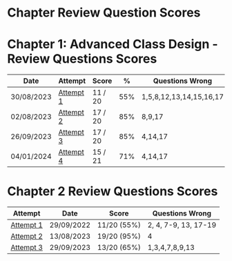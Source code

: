 # Chapter Review Question Scores

# Chapter 1: Advanced Class Design - Review Questions Scores

| Date       | Attempt | Score  | %   |  Questions Wrong |
| -------    |-----      |------| --- | ---------------- |
| 30/08/2023 | [Attempt 1](/src/review_questions/chapter_1/attempt_1/) | 11 / 20 | 55% | 1,5,8,12,13,14,15,16,17 |
| 02/08/2023 | [Attempt 2](/src/review_questions/chapter_1/attempt_2/) | 17 / 20 | 85% | 8,9,17  |
| 26/09/2023 | [Attempt 3](/src/review_questions/chapter_1/attempt_3/) | 17 / 20 | 85% | 4,14,17 |
| 04/01/2024 | [Attempt 4](/src/review_questions/chapter_1/attempt_4/) | 15 / 21 | 71% | 4,14,17 |

# Chapter 2 Review Questions Scores

| Attempt| Date | Score | Questions Wrong |
| -------|----- |------| ----------------|
| [Attempt 1](/src/review_questions/chapter_2/attempt_1/) | 29/09/2022 | 11/20 (55%) | 2, 4, 7-9, 13, 17-19 |
| [Attempt 2](/src/review_questions/chapter_2/attempt_2/) | 13/08/2023 | 19/20 (95%) | 4 |
| [Attempt 3](/src/review_questions/chapter_2/attempt_2/) | 29/09/2023 | 13/20 (65%) | 1,3,4,7,8,9,13 |
